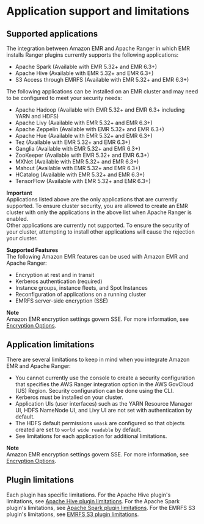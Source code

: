 # Application support and limitations<a name="emr-ranger-app-support"></a>

## Supported applications<a name="emr-ranger-app-support-list"></a>

The integration between Amazon EMR and Apache Ranger in which EMR installs Ranger plugins currently supports the following applications:
+ Apache Spark \(Available with EMR 5\.32\+ and EMR 6\.3\+\)
+ Apache Hive \(Available with EMR 5\.32\+ and EMR 6\.3\+\)
+ S3 Access through EMRFS \(Available with EMR 5\.32\+ and EMR 6\.3\+\)

The following applications can be installed on an EMR cluster and may need to be configured to meet your security needs:
+ Apache Hadoop \(Available with EMR 5\.32\+ and EMR 6\.3\+ including YARN and HDFS\)
+ Apache Livy \(Available with EMR 5\.32\+ and EMR 6\.3\+\)
+ Apache Zeppelin \(Available with EMR 5\.32\+ and EMR 6\.3\+\)
+ Apache Hue \(Available with EMR 5\.32\+ and EMR 6\.3\+\)
+ Tez \(Available with EMR 5\.32\+ and EMR 6\.3\+\)
+ Ganglia \(Available with EMR 5\.32\+ and EMR 6\.3\+\)
+ ZooKeeper \(Available with EMR 5\.32\+ and EMR 6\.3\+\)
+ MXNet \(Available with EMR 5\.32\+ and EMR 6\.3\+\)
+ Mahout \(Available with EMR 5\.32\+ and EMR 6\.3\+\)
+ HCatalog \(Available with EMR 5\.32\+ and EMR 6\.3\+\)
+ TensorFlow \(Available with EMR 5\.32\+ and EMR 6\.3\+\)

**Important**  
Applications listed above are the only applications that are currently supported\. To ensure cluster security, you are allowed to create an EMR cluster with only the applications in the above list when Apache Ranger is enabled\.  
Other applications are currently not supported\. To ensure the security of your cluster, attempting to install other applications will cause the rejection your cluster\.

**Supported Features**  
The following Amazon EMR features can be used with Amazon EMR and Apache Ranger:
+ Encryption at rest and in transit
+ Kerberos authentication \(required\)
+ Instance groups, instance fleets, and Spot Instances
+ Reconfiguration of applications on a running cluster
+ EMRFS server\-side encryption \(SSE\)

**Note**  
Amazon EMR encryption settings govern SSE\. For more information, see [Encryption Options](emr-data-encryption-options.md)\.

## Application limitations<a name="emr-ranger-app-support-limitations"></a>

There are several limitations to keep in mind when you integrate Amazon EMR and Apache Ranger:
+ You cannot currently use the console to create a security configuration that specifies the AWS Ranger integration option in the AWS GovCloud \(US\) Region\. Security configuration can be done using the CLI\.
+ Kerberos must be installed on your cluster\.
+ Application UIs \(user interfaces\) such as the YARN Resource Manager UI, HDFS NameNode UI, and Livy UI are not set with authentication by default\.
+ The HDFS default permissions `umask` are configured so that objects created are set to `world wide readable` by default\.
+ See limitations for each application for additional limitations\.

**Note**  
Amazon EMR encryption settings govern SSE\. For more information, see [Encryption Options](emr-data-encryption-options.md)\.

## Plugin limitations<a name="plugin-limitations"></a>

Each plugin has specific limitations\. For the Apache Hive plugin's limitations, see [Apache Hive plugin limitations](https://docs.aws.amazon.com/emr/latest/ManagementGuide/emr-ranger-hive.html#emr-ranger-hive-limitations)\. For the Apache Spark plugin's limitations, see [Apache Spark plugin limitations](https://docs.aws.amazon.com/emr/latest/ManagementGuide/emr-ranger-spark.html#emr-ranger-spark-limitations)\. For the EMRFS S3 plugin's limitations, see [EMRFS S3 plugin limitations](https://docs.aws.amazon.com/emr/latest/ManagementGuide/emr-ranger-emrfs.html#emr-ranger-emrfs-limitations)\.